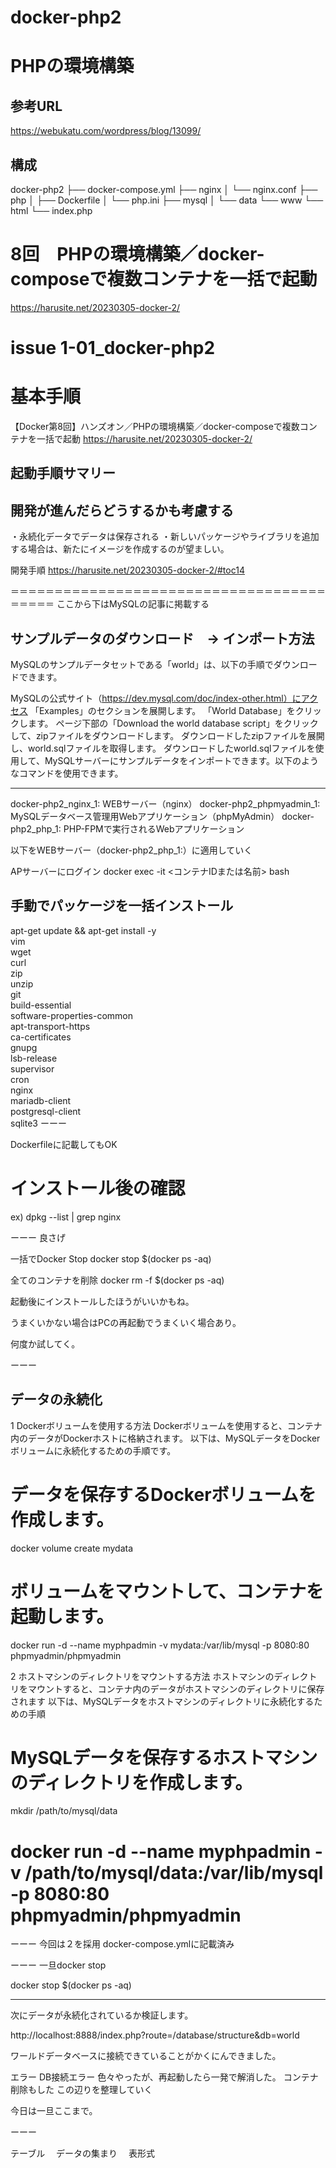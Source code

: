 # docker-php2
# PHPの環境構築

## 参考URL
https://webukatu.com/wordpress/blog/13099/

## 構成
docker-php2
├── docker-compose.yml
├── nginx
│   └── nginx.conf
├── php
│   ├── Dockerfile
│   └── php.ini
├── mysql
│   └── data
└── www
    └── html
        └── index.php

# 8回　PHPの環境構築／docker-composeで複数コンテナを一括で起動
https://harusite.net/20230305-docker-2/





# issue 1-01_docker-php2

# 基本手順
【Docker第8回】ハンズオン／PHPの環境構築／docker-composeで複数コンテナを一括で起動
https://harusite.net/20230305-docker-2/


## 起動手順サマリー
## 開発が進んだらどうするかも考慮する
・永続化データでデータは保存される
・新しいパッケージやライブラリを追加する場合は、新たにイメージを作成するのが望ましい。

開発手順
https://harusite.net/20230305-docker-2/#toc14




＝＝＝＝＝＝＝＝＝＝＝＝＝＝＝＝＝＝＝＝＝＝＝＝＝＝＝＝＝＝＝＝＝＝＝＝＝＝＝＝＝
ここから下はMySQLの記事に掲載する
## サンプルデータのダウンロード　→ インポート方法
MySQLのサンプルデータセットである「world」は、以下の手順でダウンロードできます。

MySQLの公式サイト（https://dev.mysql.com/doc/index-other.html）にアクセス
「Examples」のセクションを展開します。
「World Database」をクリックします。
ページ下部の「Download the world database script」をクリックして、zipファイルをダウンロードします。
ダウンロードしたzipファイルを展開し、world.sqlファイルを取得します。
ダウンロードしたworld.sqlファイルを使用して、MySQLサーバーにサンプルデータをインポートできます。以下のようなコマンドを使用できます。

---


docker-php2_nginx_1: WEBサーバー（nginx）
docker-php2_phpmyadmin_1: MySQLデータベース管理用Webアプリケーション（phpMyAdmin）
docker-php2_php_1: PHP-FPMで実行されるWebアプリケーション

以下をWEBサーバー（docker-php2_php_1:）に適用していく

APサーバーにログイン
docker exec -it <コンテナIDまたは名前> bash


## 手動でパッケージを一括インストール
apt-get update && apt-get install -y \
    vim \
    wget \
    curl \
    zip \
    unzip \
    git \
    build-essential \
    software-properties-common \
    apt-transport-https \
    ca-certificates \
    gnupg \
    lsb-release \
    supervisor \
    cron \
    nginx \
    mariadb-client \
    postgresql-client \
    sqlite3
ーーー

Dockerfileに記載してもOK

# インストール後の確認
ex)
dpkg --list | grep nginx

ーーー
良さげ





一括でDocker Stop
docker stop $(docker ps -aq)

全てのコンテナを削除
docker rm -f $(docker ps -aq)


起動後にインストールしたほうがいいかもね。

うまくいかない場合はPCの再起動でうまくいく場合あり。

何度か試してく。


ーーー

## データの永続化

1 Dockerボリュームを使用する方法
 Dockerボリュームを使用すると、コンテナ内のデータがDockerホストに格納されます。
以下は、MySQLデータをDockerボリュームに永続化するための手順です。

# データを保存するDockerボリュームを作成します。
docker volume create mydata

# ボリュームをマウントして、コンテナを起動します。
docker run -d --name myphpadmin -v mydata:/var/lib/mysql -p 8080:80 phpmyadmin/phpmyadmin

2 ホストマシンのディレクトリをマウントする方法
ホストマシンのディレクトリをマウントすると、コンテナ内のデータがホストマシンのディレクトリに保存されます
以下は、MySQLデータをホストマシンのディレクトリに永続化するための手順

# MySQLデータを保存するホストマシンのディレクトリを作成します。
mkdir /path/to/mysql/data

# docker run -d --name myphpadmin -v /path/to/mysql/data:/var/lib/mysql -p 8080:80 phpmyadmin/phpmyadmin

ーーー
今回は２を採用
docker-compose.ymlに記載済み

ーーー
一旦docker stop

docker stop $(docker ps -aq)

---
次にデータが永続化されているか検証します。

http://localhost:8888/index.php?route=/database/structure&db=world

ワールドデータベースに接続できていることがかくにんできました。

エラー
DB接続エラー
色々やったが、再起動したら一発で解消した。
コンテナ削除もした
この辺りを整理していく

今日は一旦ここまで。

ーーー



テーブル
　データの集まり
　表形式
　




